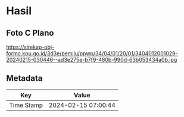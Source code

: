 # Hasil

## Foto C Plano

https://sirekap-obj-formc.kpu.go.id/3d3e/pemilu/ppwp/34/04/01/20/01/3404012001029-20240215-030446--ad3e275e-b7f9-480b-990d-63b053434a0b.jpg


## Metadata

| Key        | Value               |
| ---------- | ------------------- |
| Time Stamp | 2024-02-15 07:00:44 |



